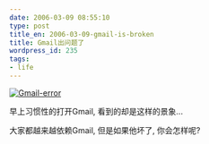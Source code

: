 ```yaml
---
date: 2006-03-09 08:55:10
type: post
title_en: 2006-03-09-gmail-is-broken
title: Gmail出问题了
wordpress_id: 235
tags:
- life
---
```


[![Gmail-error](http://static.flickr.com/48/109863640_42a5320577.jpg)](http://static.flickr.com/48/109863640_42a5320577_o.jpg)

早上习惯性的打开Gmail, 看到的却是这样的景象...

大家都越来越依赖Gmail, 但是如果他坏了, 你会怎样呢?

